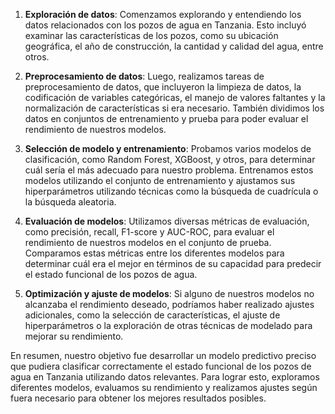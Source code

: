 1. **Exploración de datos**: Comenzamos explorando y entendiendo los datos relacionados con los pozos de agua en Tanzania. Esto incluyó examinar las características de los pozos, como su ubicación geográfica, el año de construcción, la cantidad y calidad del agua, entre otros.

2. **Preprocesamiento de datos**: Luego, realizamos tareas de preprocesamiento de datos, que incluyeron la limpieza de datos, la codificación de variables categóricas, el manejo de valores faltantes y la normalización de características si era necesario. También dividimos los datos en conjuntos de entrenamiento y prueba para poder evaluar el rendimiento de nuestros modelos.

3. **Selección de modelo y entrenamiento**: Probamos varios modelos de clasificación, como Random Forest, XGBoost, y otros, para determinar cuál sería el más adecuado para nuestro problema. Entrenamos estos modelos utilizando el conjunto de entrenamiento y ajustamos sus hiperparámetros utilizando técnicas como la búsqueda de cuadrícula o la búsqueda aleatoria.

4. **Evaluación de modelos**: Utilizamos diversas métricas de evaluación, como precisión, recall, F1-score y AUC-ROC, para evaluar el rendimiento de nuestros modelos en el conjunto de prueba. Comparamos estas métricas entre los diferentes modelos para determinar cuál era el mejor en términos de su capacidad para predecir el estado funcional de los pozos de agua.

5. **Optimización y ajuste de modelos**: Si alguno de nuestros modelos no alcanzaba el rendimiento deseado, podríamos haber realizado ajustes adicionales, como la selección de características, el ajuste de hiperparámetros o la exploración de otras técnicas de modelado para mejorar su rendimiento.

En resumen, nuestro objetivo fue desarrollar un modelo predictivo preciso que pudiera clasificar correctamente el estado funcional de los pozos de agua en Tanzania utilizando datos relevantes. Para lograr esto, exploramos diferentes modelos, evaluamos su rendimiento y realizamos ajustes según fuera necesario para obtener los mejores resultados posibles.

